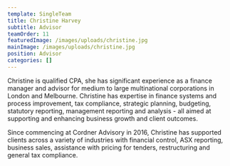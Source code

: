 ```yaml
---
template: SingleTeam
title: Christine Harvey
subtitle: Advisor
teamOrder: 11
featuredImage: /images/uploads/christine.jpg
mainImage: /images/uploads/christine.jpg
position: Advisor
categories: []
---
```


Christine is qualified CPA, she has significant experience as a finance manager and advisor for medium to large multinational corporations in London and Melbourne. Christine has expertise in finance systems and process improvement, tax compliance, strategic planning, budgeting, statutory reporting, management reporting and analysis - all aimed at supporting and enhancing business growth and client outcomes.

Since commencing at Cordner Advisory in 2016, Christine has supported clients across a variety of industries with financial control, ASX reporting, business sales, assistance with pricing for tenders, restructuring and general tax compliance.
